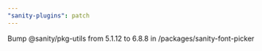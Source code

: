 ```yaml
---
"sanity-plugins": patch
---
```


Bump @sanity/pkg-utils from 5.1.12 to 6.8.8 in /packages/sanity-font-picker
